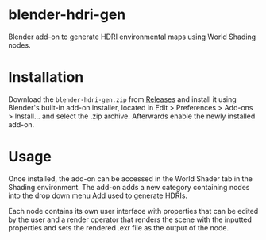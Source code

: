 # blender-hdri-gen
Blender add-on to generate HDRI environmental maps using World Shading nodes.
# Installation
Download the `blender-hdri-gen.zip` from [Releases](https://github.com/Alythea/blender-hdri-gen/releases) and install it using Blender's built-in add-on installer, located in Edit > Preferences > Add-ons > Install... and select the .zip archive. Afterwards enable the newly installed add-on.
# Usage
Once installed, the add-on can be accessed in the World Shader tab in the Shading environment. The add-on adds a new category containing nodes into the drop down menu Add used to generate HDRIs. 

Each node contains its own user interface with properties that can be edited by the user and a render operator that renders the scene with the inputted properties and sets the rendered .exr file as the output of the node.
